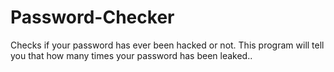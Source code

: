 # Password-Checker
Checks if your password has ever been hacked or not.
This program will tell you that how many times your password has been leaked..
